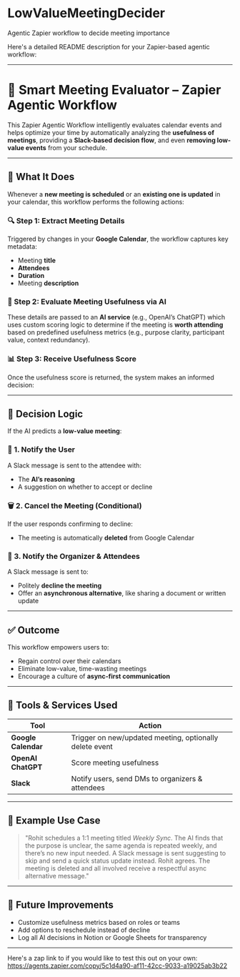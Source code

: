 # LowValueMeetingDecider
Agentic Zapier workflow to decide meeting importance

Here's a detailed README description for your Zapier-based agentic workflow:

---

# 📅 Smart Meeting Evaluator – Zapier Agentic Workflow

This Zapier Agentic Workflow intelligently evaluates calendar events and helps optimize your time by automatically analyzing the **usefulness of meetings**, providing a **Slack-based decision flow**, and even **removing low-value events** from your schedule.

---

## 🧠 What It Does

Whenever a **new meeting is scheduled** or an **existing one is updated** in your calendar, this workflow performs the following actions:

### 🔍 Step 1: Extract Meeting Details

Triggered by changes in your **Google Calendar**, the workflow captures key metadata:

* Meeting **title**
* **Attendees**
* **Duration**
* Meeting **description**

### 🤖 Step 2: Evaluate Meeting Usefulness via AI

These details are passed to an **AI service** (e.g., OpenAI’s ChatGPT) which uses custom scoring logic to determine if the meeting is **worth attending** based on predefined usefulness metrics (e.g., purpose clarity, participant value, context redundancy).

### 📊 Step 3: Receive Usefulness Score

Once the usefulness score is returned, the system makes an informed decision:

---

## 🚦 Decision Logic

If the AI predicts a **low-value meeting**:

### 📨 1. Notify the User

A Slack message is sent to the attendee with:

* The **AI’s reasoning**
* A suggestion on whether to accept or decline

### 🗑️ 2. Cancel the Meeting (Conditional)

If the user responds confirming to decline:

* The meeting is automatically **deleted** from Google Calendar

### 💬 3. Notify the Organizer & Attendees

A Slack message is sent to:

* Politely **decline the meeting**
* Offer an **asynchronous alternative**, like sharing a document or written update

---

## ✅ Outcome

This workflow empowers users to:

* Regain control over their calendars
* Eliminate low-value, time-wasting meetings
* Encourage a culture of **async-first communication**

---

## 🔧 Tools & Services Used

| Tool                | Action                                                  |
| ------------------- | ------------------------------------------------------- |
| **Google Calendar** | Trigger on new/updated meeting, optionally delete event |
| **OpenAI ChatGPT**  | Score meeting usefulness                                |
| **Slack**           | Notify users, send DMs to organizers & attendees        |

---

## 🧩 Example Use Case

> "Rohit schedules a 1:1 meeting titled *Weekly Sync*. The AI finds that the purpose is unclear, the same agenda is repeated weekly, and there’s no new input needed. A Slack message is sent suggesting to skip and send a quick status update instead. Rohit agrees. The meeting is deleted and all involved receive a respectful async alternative message."

---

## 🚀 Future Improvements

* Customize usefulness metrics based on roles or teams
* Add options to reschedule instead of decline
* Log all AI decisions in Notion or Google Sheets for transparency

---
Here's a zap link to if you would like to test this out on your own: https://agents.zapier.com/copy/5c1d4a90-af11-42cc-9033-a19025ab3b22

